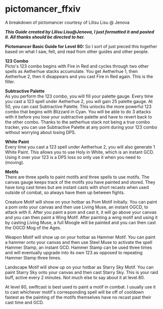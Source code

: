 # pictomancer_ffxiv
A breakdown of pictomancer courtesy of Lilisu Lisu @ Jenova

***This Guide created by Lilisu Lisu@Jenova, I just formatted it and posted it. All thanks should be directed to her.***

**Pictomancer Basic Guide for Level 80:**
So I sort of just pieced this together based on what I saw, felt, and read from other guides and other people.

**123 Combo** <br>
Picto's 123 combo begins with Fire in Red and cycles through two other spells as Aetherhue stacks accumulate. You get Aetherhue 1, then Aetherhue 2, then it disappears and you cast Fire in Red again. This is the filler.

**Subtractive Palette** <br>
As you perform the 123 combo, you will fill your palette gauge. Every time you cast a 123 spell under Aetherhue 2, you will gain 25 palette gauge. At 50, you can cast Subtractive Palette. This unlocks the more powerful 123 combo that begins with Blizzard in Cyan. You will be able to do 3 attacks with it before you lose your subtractive palette and have to revert back to the other combo. Thanks to the aetherhue stack not being a true combo tracker, you can use Subtractive Palette at any point during your 123 combo without worrying about losing DPS.

**White Paint** <br>
Every time you cast a 123 spell under Aetherhue 2, you will also generate 1 White Paint. This allows you to use Holy in White, which is an instant GCD. Using it over your 123 is a DPS loss so only use it when you need to (moving).

**Motifs** <br>
There are three spells to paint motifs and three spells to use motifs. The canvas gauge keeps track of the motifs you have painted and stored. They have long cast times but are instant casts with short recasts when used outside of combat, so always have them up between fights.

Creature Motif will show on your hotbar as Pom Motif initially. You can paint a pom onto your canvas and then use Living Muse, an instant OGCD, to attack with it. After you paint a pom and cast it, it will go above your canvas and you can then paint a Wing Motif. After painting a wing motif and using it by casting Living Muse, a full Moogle will be painted and you can then cast the OGCD Mog of the Ages.

Weapon Motif will show up on your hotbar as Hammer Motif. You can paint a hammer onto your canvas and then use Steel Muse to activate the spell Hammer Stamp, an instant GCD. Hammer Stamp can be used three times and will eventually upgrade into its own 123 as opposed to repeating Hammer Stamp three times.

Landscape Motif will show up on your hotbar as Starry Sky Motif. You can paint Starry Sky onto your canvas and then cast Starry Sky. This is your raid buff, active every 2 minutes. Not much else to say about it at level 80.

At level 80, swiftcast is best used to paint a motif in combat. I usually use it to cast whichever motif's corresponding spell will be off of cooldown fastest as the painting of the motifs themselves have no recast past their cast time and GCD.

